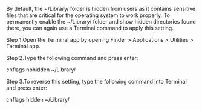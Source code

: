 By default, the ~/Library/ folder is hidden from users as it contains sensitive files that are critical for the operating system to work properly. To permanently enable the ~/Library/ folder and show hidden directories found there, you can again use a Terminal command to apply this setting.

Step 1.Open the Terminal app by opening Finder > Applications > Utilities > Terminal app.

Step 2.Type the following command and press enter:
 
chflags nohidden ~/Library/

Step 3.To reverse this setting, type the following command into Terminal and press enter:

chflags hidden ~/Library/